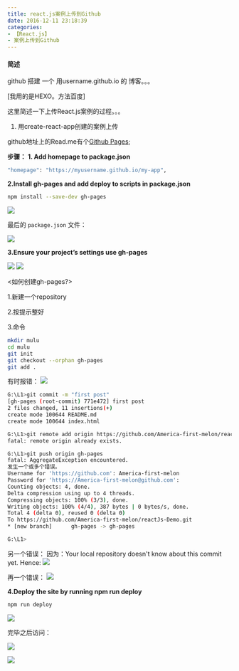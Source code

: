 ```yaml
---
title: react.js案例上传到Github
date: 2016-12-11 23:18:39
categories:
- 【React.js】
- 案例上传到Github
---
```


#### 简述

github 搭建 一个 用username.github.io 的 博客。。。

[我用的是HEXO。方法百度]

这里简述一下上传React.js案例的过程。。。

<!--more-->

1. 用create-react-app创建的案例上传

github地址上的Read.me有个[Github Pages](https://github.com/facebookincubator/create-react-app/blob/master/packages/react-scripts/template/README.md#github-pages);

<b>步骤：</b>
<b>1. Add homepage to package.json</b>
```bash
"homepage": "https://myusername.github.io/my-app",

```
<b>2.Install gh-pages and add deploy to scripts in package.json</b>

```bash
npm install --save-dev gh-pages

```
![](/assets/qita/2.png)

最后的 `package.json` 文件：

![](/assets/qita/3.png)


<b>3.Ensure your project’s settings use gh-pages</b>

![](/assets/qita/4.png)
![](/assets/qita/5.png)

<如何创建gh-pages?>

1.新建一个repository

2.按提示整好

3.命令

```bash
mkdir mulu
cd mulu
git init
git checkout --orphan gh-pages
git add .
```
有时报错：
![](/assets/qita/6.png)

```bash
G:\L1>git commit -m "first post"
[gh-pages (root-commit) 771e472] first post
2 files changed, 11 insertions(+)
create mode 100644 README.md
create mode 100644 index.html

G:\L1>git remote add origin https://github.com/America-first-melon/reactJs-Demo.git
fatal: remote origin already exists.

G:\L1>git push origin gh-pages
fatal: AggregateException encountered.
发生一个或多个错误。
Username for 'https://github.com': America-first-melon
Password for 'https://America-first-melon@github.com':
Counting objects: 4, done.
Delta compression using up to 4 threads.
Compressing objects: 100% (3/3), done.
Writing objects: 100% (4/4), 387 bytes | 0 bytes/s, done.
Total 4 (delta 0), reused 0 (delta 0)
To https://github.com/America-first-melon/reactJs-Demo.git
* [new branch]      gh-pages -> gh-pages

G:\L1>
```

另一个错误：
因为：Your local repository doesn't know about this commit yet. Hence:
![](/assets/qita/7.png)


再一个错误：
![](/assets/qita/8.png)


<b>4.Deploy the site by running npm run deploy</b>

```bash
npm run deploy

```
![](/assets/qita/9.png)


完毕之后访问：

![](/assets/qita/11.png)

![](/assets/qita/10.png)

